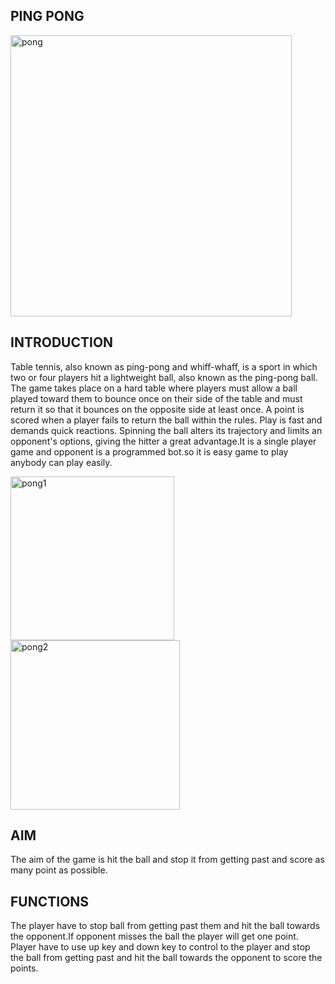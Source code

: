 ## PING PONG
<img width="450" alt="pong" src="https://user-images.githubusercontent.com/84699135/135855384-daedeb65-606f-4c68-8482-56b393899dc4.png">

## INTRODUCTION

Table tennis, also known as ping-pong and whiff-whaff, is a sport in which two or four players hit a lightweight ball, also known as the ping-pong ball. The game takes place on a hard table where players must allow a ball played toward them to bounce once on their side of the table and must return it so that it bounces on the opposite side at least once. A point is scored when a player fails to return the ball within the rules. Play is fast and demands quick reactions. Spinning the ball alters its trajectory and limits an opponent's options, giving the hitter a great advantage.It is a single player game and opponent is a programmed bot.so it is easy game to play anybody can play easily.

<img width="262" alt="pong1" src="https://user-images.githubusercontent.com/84699135/135856078-23efab3b-bacf-4a9e-a639-f7bce38b5612.png">
<img width="271" alt="pong2" src="https://user-images.githubusercontent.com/84699135/135856312-b3c015ab-8bcd-4081-8308-bd6d891858ab.png">


## AIM
 The aim of the game is hit the ball and stop it from getting past and score as many point as possible.

## FUNCTIONS
The player have to stop ball from getting past them and hit the ball towards the opponent.If opponent misses the ball the player will get one point. Player have to use up key and down key to control to the player and stop the ball from getting past and hit the ball towards the opponent to score the points.

